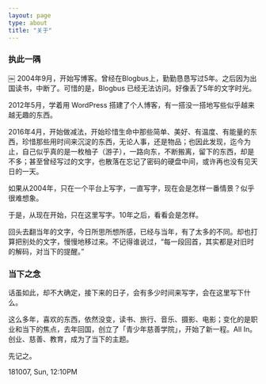 ```yaml
---
layout: page
type: about
title: "关于"
---
```



### 执此一隅
￼
2004年9月，开始写博客。曾经在Blogbus上，勤勤恳恳写过5年。之后因为出国读书，中断了。可惜的是，Blogbus 已经无法访问。好像丢了5年的文字时光。

2012年5月，学着用 WordPress 搭建了个人博客，有一搭没一搭地写些似乎越来越无趣的东西。

2016年4月，开始做减法，开始珍惜生命中那些简单、美好、有温度、有能量的东西，珍惜那些用时间来沉淀的东西，无论人事，还是物品；也因此发现，迄今为止，自己似乎真的是一枚柚子（游子），一路向东，不断搬离，留下的东西，却是不多；甚至曾经写过的文字，也散落在忘记了密码的硬盘中间，或许再也没有见天日的一天。

如果从2004年，只在一个平台上写字，一直写字，现在会是怎样一番情景？似乎很难想象。

于是，从现在开始，只在这里写字。10年之后，看看会是怎样。

回头去翻当年的文字，今日所思所想所感，已经与当年，有了太多的不同。却也打算把别处的文字，慢慢地移过来。不记得谁说过，“每一段回首，其实都是对旧时的解码，对当下的提醒。”

### 当下之念

话虽如此，却不大确定，接下来的日子，会有多少时间来写字，会在这里写下什么。

这么多年，喜欢的东西，依然没变，读书、旅行、音乐、摄影、电影；变化的是职业和当下的焦点，去年回国，创立了「青少年慈善学院」，开始了新一程。All In。创业、慈善、教育，成为了当下的主题。

先记之。

181007, Sun, 12:10PM





